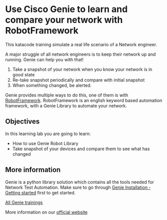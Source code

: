 # Use Cisco Genie to learn and compare your network with RobotFramework

This katacode training simulate a real life scenario of a Network engineer.

A major struggle of all network engineers is to keep their network up and
running. Genie can help you with that!

1) Take a snapshot of your network when you know your network is in good state
2) Re-take snapshot periodically and compare with initial snapshot
3) When something changed, be alerted.

Genie provides multiple ways to do this,  one of them is with
[RobotFramework](https://robotframework.org). RobotFramework is an english
keyword based automation framework, with a Genie Library to automate your
network.

## Objectives

In this learning lab you are going to learn:

* How to use Genie Robot Library
* Take snapshot of your devices and compare them to see what has changed

## More information

Genie is a python library solution which contains all the tools needed for
Network Test Automation. Make sure to go through [Genie Installation - Getting
started](https://www.katacoda.com/jeaubin/scenarios/install) first to get
started.

[All Genie trainings](https://www.katacoda.com/jeaubin)

More information on our [official website](https://developer.cisco.com/site/pyats/)
